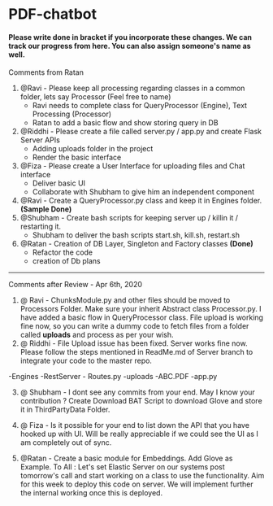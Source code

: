 # PDF-chatbot 

#### Please write done in bracket if you incorporate these changes. We can track our progress from here. You can also assign someone's name as well. 

Comments from Ratan
1. @Ravi - Please keep all processing regarding classes in a common folder, lets say Processor (Feel free to name)
    - Ravi needs to complete class for QueryProcessor (Engine), Text Processing (Processor)
    - Ratan to add a basic flow and show storing query in DB
2. @Riddhi - Please create a file called server.py / app.py and create Flask Server APIs
    - Adding uploads folder in the project
    - Render the basic interface 
3. @Fiza - Please create a User Interface for uploading files and Chat interface
    - Deliver basic UI 
    - Collaborate with Shubham to give him an independent component
4. @Ravi - Create a QueryProcessor.py class and keep it in Engines folder. **(Sample Done)**
5. @Shubham - Create bash scripts for keeping server up / killin it / restarting it.
    - Shubham to deliver the bash scripts start.sh, kill.sh, restart.sh
6. @Ratan - Creation of DB Layer, Singleton and Factory classes **(Done)**
    - Refactor the code
    - creation of Db plans 

----------------------------------------------------------------------------------------------------------
Comments after Review - Apr 6th, 2020

1. @ Ravi - ChunksModule.py and other files should be moved to Processors Folder. Make sure your inherit Abstract class Processor.py. I have added a basic flow in QueryProcessor class. File upload is working fine now, so you can write a dummy code to fetch files from a folder called **uploads** and process as per your wish.
2. @ Riddhi - File Upload issue has been fixed. Server works fine now. Please follow the steps mentioned in ReadMe.md of Server branch to integrate your code to the master repo.

-Engines
-RestServer
    - Routes.py
-uploads
    -ABC.PDF
-app.py 

3. @ Shubham - I dont see any commits from your end. May I know your contribution ?
Create Download BAT Script to download Glove and store it in ThirdPartyData Folder.


4. @ Fiza - Is it possible for your end to list down the API that you have hooked up with UI. Will be really appreciable if we could see the UI as I am completely out of sync.
5. @Ratan - Create a basic module for Embeddings. Add Glove as Example.
To All : 
Let's set Elastic Server on our systems post tomorrow's call and start working on a class to use the functionality.
Aim for this week to deploy this code on server. We will implement further the internal working once this is deployed.
